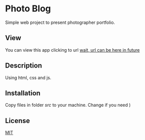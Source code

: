 # Photo Blog

Simple web project to present photographer portfolio.

## View

You can view this app clicking to url [wait, url can be here in future]()

## Description

Using html, css and js.

## Installation

Copy files in folder *src* to your machine. Change if you need )

## License

[MIT](https://choosealicense.com/licenses/mit/)
